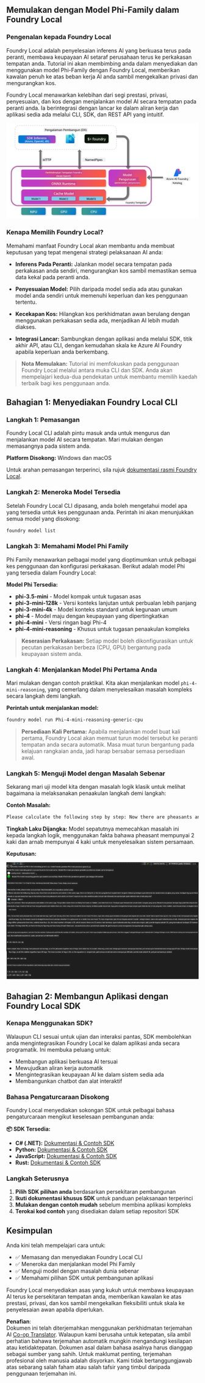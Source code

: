<!--
CO_OP_TRANSLATOR_METADATA:
{
  "original_hash": "52973a5680a65a810aa80b7036afd31f",
  "translation_date": "2025-07-16T19:49:21+00:00",
  "source_file": "md/01.Introduction/02/07.FoundryLocal.md",
  "language_code": "ms"
}
-->
## Memulakan dengan Model Phi-Family dalam Foundry Local

### Pengenalan kepada Foundry Local

Foundry Local adalah penyelesaian inferens AI yang berkuasa terus pada peranti, membawa keupayaan AI setaraf perusahaan terus ke perkakasan tempatan anda. Tutorial ini akan membimbing anda dalam menyediakan dan menggunakan model Phi-Family dengan Foundry Local, memberikan kawalan penuh ke atas beban kerja AI anda sambil mengekalkan privasi dan mengurangkan kos.

Foundry Local menawarkan kelebihan dari segi prestasi, privasi, penyesuaian, dan kos dengan menjalankan model AI secara tempatan pada peranti anda. Ia berintegrasi dengan lancar ke dalam aliran kerja dan aplikasi sedia ada melalui CLI, SDK, dan REST API yang intuitif.


![arch](../../../../../translated_images/foundry-local-arch.8823e321dd8258d7d68815ddb0153503587142ff32e6997041c7cf0c9df24b49.ms.png)

### Kenapa Memilih Foundry Local?

Memahami manfaat Foundry Local akan membantu anda membuat keputusan yang tepat mengenai strategi pelaksanaan AI anda:

- **Inferens Pada Peranti:** Jalankan model secara tempatan pada perkakasan anda sendiri, mengurangkan kos sambil memastikan semua data kekal pada peranti anda.

- **Penyesuaian Model:** Pilih daripada model sedia ada atau gunakan model anda sendiri untuk memenuhi keperluan dan kes penggunaan tertentu.

- **Kecekapan Kos:** Hilangkan kos perkhidmatan awan berulang dengan menggunakan perkakasan sedia ada, menjadikan AI lebih mudah diakses.

- **Integrasi Lancar:** Sambungkan dengan aplikasi anda melalui SDK, titik akhir API, atau CLI, dengan kemudahan skala ke Azure AI Foundry apabila keperluan anda berkembang.

> **Nota Memulakan:** Tutorial ini memfokuskan pada penggunaan Foundry Local melalui antara muka CLI dan SDK. Anda akan mempelajari kedua-dua pendekatan untuk membantu memilih kaedah terbaik bagi kes penggunaan anda.

## Bahagian 1: Menyediakan Foundry Local CLI

### Langkah 1: Pemasangan

Foundry Local CLI adalah pintu masuk anda untuk mengurus dan menjalankan model AI secara tempatan. Mari mulakan dengan memasangnya pada sistem anda.

**Platform Disokong:** Windows dan macOS

Untuk arahan pemasangan terperinci, sila rujuk [dokumentasi rasmi Foundry Local](https://github.com/microsoft/Foundry-Local/blob/main/README.md).

### Langkah 2: Meneroka Model Tersedia

Setelah Foundry Local CLI dipasang, anda boleh mengetahui model apa yang tersedia untuk kes penggunaan anda. Perintah ini akan menunjukkan semua model yang disokong:


```bash
foundry model list
```

### Langkah 3: Memahami Model Phi Family

Phi Family menawarkan pelbagai model yang dioptimumkan untuk pelbagai kes penggunaan dan konfigurasi perkakasan. Berikut adalah model Phi yang tersedia dalam Foundry Local:

**Model Phi Tersedia:** 

- **phi-3.5-mini** - Model kompak untuk tugasan asas
- **phi-3-mini-128k** - Versi konteks lanjutan untuk perbualan lebih panjang
- **phi-3-mini-4k** - Model konteks standard untuk kegunaan umum
- **phi-4** - Model maju dengan keupayaan yang dipertingkatkan
- **phi-4-mini** - Versi ringan bagi Phi-4
- **phi-4-mini-reasoning** - Khusus untuk tugasan penaakulan kompleks

> **Keserasian Perkakasan:** Setiap model boleh dikonfigurasikan untuk pecutan perkakasan berbeza (CPU, GPU) bergantung pada keupayaan sistem anda.

### Langkah 4: Menjalankan Model Phi Pertama Anda

Mari mulakan dengan contoh praktikal. Kita akan menjalankan model `phi-4-mini-reasoning`, yang cemerlang dalam menyelesaikan masalah kompleks secara langkah demi langkah.


**Perintah untuk menjalankan model:**

```bash
foundry model run Phi-4-mini-reasoning-generic-cpu
```

> **Persediaan Kali Pertama:** Apabila menjalankan model buat kali pertama, Foundry Local akan memuat turun model tersebut ke peranti tempatan anda secara automatik. Masa muat turun bergantung pada kelajuan rangkaian anda, jadi harap bersabar semasa persediaan awal.

### Langkah 5: Menguji Model dengan Masalah Sebenar

Sekarang mari uji model kita dengan masalah logik klasik untuk melihat bagaimana ia melaksanakan penaakulan langkah demi langkah:

**Contoh Masalah:**

```txt
Please calculate the following step by step: Now there are pheasants and rabbits in the same cage, there are thirty-five heads on top and ninety-four legs on the bottom, how many pheasants and rabbits are there?
```

**Tingkah Laku Dijangka:** Model sepatutnya memecahkan masalah ini kepada langkah logik, menggunakan fakta bahawa pheasant mempunyai 2 kaki dan arnab mempunyai 4 kaki untuk menyelesaikan sistem persamaan.

**Keputusan:**

![cli](../../../../../translated_images/cli.862ec6b55c2b5d916093866d4df99190150d4198fd33ab79e586f9d6f5403089.ms.png)

## Bahagian 2: Membangun Aplikasi dengan Foundry Local SDK

### Kenapa Menggunakan SDK?

Walaupun CLI sesuai untuk ujian dan interaksi pantas, SDK membolehkan anda mengintegrasikan Foundry Local ke dalam aplikasi anda secara programatik. Ini membuka peluang untuk:

- Membangun aplikasi berkuasa AI tersuai
- Mewujudkan aliran kerja automatik
- Mengintegrasikan keupayaan AI ke dalam sistem sedia ada
- Membangunkan chatbot dan alat interaktif

### Bahasa Pengaturcaraan Disokong

Foundry Local menyediakan sokongan SDK untuk pelbagai bahasa pengaturcaraan mengikut keselesaan pembangunan anda:

**📦 SDK Tersedia:**

- **C# (.NET):** [Dokumentasi & Contoh SDK](https://github.com/microsoft/Foundry-Local/tree/main/sdk/cs)
- **Python:** [Dokumentasi & Contoh SDK](https://github.com/microsoft/Foundry-Local/tree/main/sdk/python)
- **JavaScript:** [Dokumentasi & Contoh SDK](https://github.com/microsoft/Foundry-Local/tree/main/sdk/js)
- **Rust:** [Dokumentasi & Contoh SDK](https://github.com/microsoft/Foundry-Local/tree/main/sdk/rust)

### Langkah Seterusnya

1. **Pilih SDK pilihan anda** berdasarkan persekitaran pembangunan
2. **Ikuti dokumentasi khusus SDK** untuk panduan pelaksanaan terperinci
3. **Mulakan dengan contoh mudah** sebelum membina aplikasi kompleks
4. **Terokai kod contoh** yang disediakan dalam setiap repositori SDK

## Kesimpulan

Anda kini telah mempelajari cara untuk:
- ✅ Memasang dan menyediakan Foundry Local CLI
- ✅ Meneroka dan menjalankan model Phi Family
- ✅ Menguji model dengan masalah dunia sebenar
- ✅ Memahami pilihan SDK untuk pembangunan aplikasi

Foundry Local menyediakan asas yang kukuh untuk membawa keupayaan AI terus ke persekitaran tempatan anda, memberikan kawalan ke atas prestasi, privasi, dan kos sambil mengekalkan fleksibiliti untuk skala ke penyelesaian awan apabila diperlukan.

**Penafian**:  
Dokumen ini telah diterjemahkan menggunakan perkhidmatan terjemahan AI [Co-op Translator](https://github.com/Azure/co-op-translator). Walaupun kami berusaha untuk ketepatan, sila ambil perhatian bahawa terjemahan automatik mungkin mengandungi kesilapan atau ketidaktepatan. Dokumen asal dalam bahasa asalnya harus dianggap sebagai sumber yang sahih. Untuk maklumat penting, terjemahan profesional oleh manusia adalah disyorkan. Kami tidak bertanggungjawab atas sebarang salah faham atau salah tafsir yang timbul daripada penggunaan terjemahan ini.